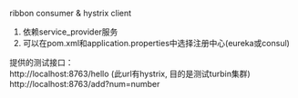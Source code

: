 ribbon consumer & hystrix client

1. 依赖service_provider服务
2. 可以在pom.xml和application.properties中选择注册中心(eureka或consul)

提供的测试接口：  
http://localhost:8763/hello  (此url有hystrix, 目的是测试turbin集群)
http://localhost:8763/add?num=number  
